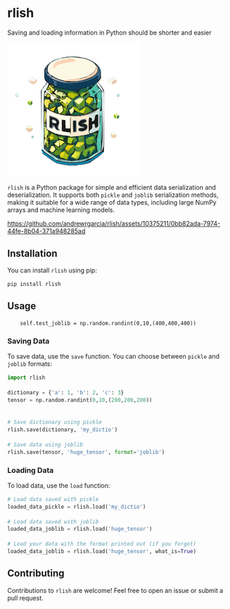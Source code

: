 # rlish

Saving and loading information in Python should be shorter and easier

<img src="https://raw.githubusercontent.com/andrewrgarcia/rlish/main/img/rlish.svg" width="300" title="hover text">


`rlish` is a Python package for simple and efficient data serialization and deserialization. It supports both `pickle` and `joblib` serialization methods, making it suitable for a wide range of data types, including large NumPy arrays and machine learning models.


https://github.com/andrewrgarcia/rlish/assets/10375211/0bb82ada-7974-44fe-8b04-371a948285ad


## Installation

You can install `rlish` using pip:

```bash
pip install rlish
```

## Usage
        self.test_joblib = np.random.randint(0,10,(400,400,400))

### Saving Data

To save data, use the `save` function. You can choose between `pickle` and `joblib` formats:

```python
import rlish

dictionary = {'a': 1, 'b': 2, 'c': 3}
tensor = np.random.randint(0,10,(200,200,200))


# Save dictionary using pickle
rlish.save(dictionary, 'my_dictio')

# Save data using joblib
rlish.save(tensor, 'huge_tensor', format='joblib')
```

### Loading Data

To load data, use the `load` function:

```python
# Load data saved with pickle
loaded_data_pickle = rlish.load('my_dictio')

# Load data saved with joblib
loaded_data_joblib = rlish.load('huge_tensor')

# Load your data with the format printed out (if you forgot)
loaded_data_joblib = rlish.load('huge_tensor', what_is=True)
```

## Contributing

Contributions to `rlish` are welcome! Feel free to open an issue or submit a pull request.
